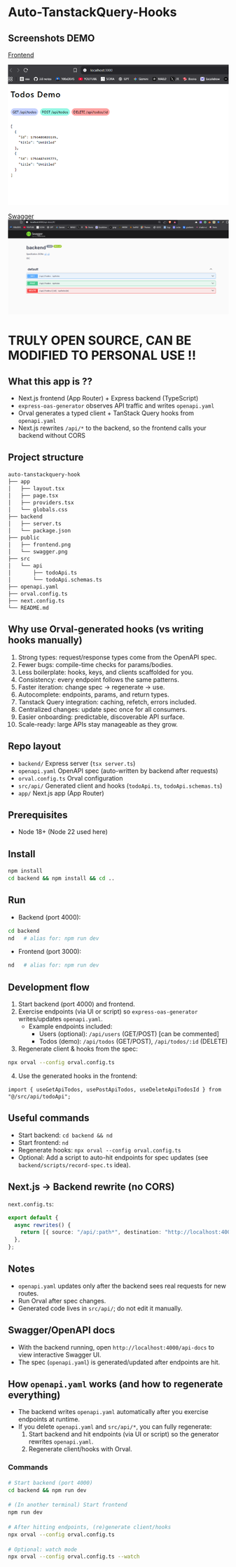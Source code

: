 # Auto-TanstackQuery-Hooks

## Screenshots DEMO


[Frontend](public/frontend.png)

![Frontend](public/frontend.png)


[Swagger](public/swagger.png)
![Swagger](public/swagger.png)



# TRULY OPEN SOURCE, CAN BE MODIFIED TO PERSONAL USE !!

## What this app is ??
- Next.js frontend (App Router) + Express backend (TypeScript)
- `express-oas-generator` observes API traffic and writes `openapi.yaml`
- Orval generates a typed client + TanStack Query hooks from `openapi.yaml`
- Next.js rewrites `/api/*` to the backend, so the frontend calls your backend without CORS


## Project structure
```text
auto-tanstackquery-hook
├── app
│   ├── layout.tsx
│   ├── page.tsx
│   ├── providers.tsx
│   └── globals.css
├── backend
│   ├── server.ts
│   └── package.json
├── public
│   ├── frontend.png
│   └── swagger.png
├── src
│   └── api
│       ├── todoApi.ts
│       └── todoApi.schemas.ts
├── openapi.yaml
├── orval.config.ts
├── next.config.ts
└── README.md
```

## Why use Orval-generated hooks (vs writing hooks manually)
1. Strong types: request/response types come from the OpenAPI spec.
2. Fewer bugs: compile-time checks for params/bodies.
3. Less boilerplate: hooks, keys, and clients scaffolded for you.
4. Consistency: every endpoint follows the same patterns.
5. Faster iteration: change spec → regenerate → use.
6. Autocomplete: endpoints, params, and return types.
7. Tanstack Query integration: caching, refetch, errors included.
8. Centralized changes: update spec once for all consumers.
9. Easier onboarding: predictable, discoverable API surface.
10. Scale-ready: large APIs stay manageable as they grow.

## Repo layout
- `backend/` Express server (`tsx server.ts`)
- `openapi.yaml` OpenAPI spec (auto-written by backend after requests)
- `orval.config.ts` Orval configuration
- `src/api/` Generated client and hooks (`todoApi.ts`, `todoApi.schemas.ts`)
- `app/` Next.js app (App Router)

## Prerequisites
- Node 18+ (Node 22 used here)

## Install
```bash
npm install
cd backend && npm install && cd ..
```

## Run
- Backend (port 4000):
```bash
cd backend
nd   # alias for: npm run dev
```
- Frontend (port 3000):
```bash
nd   # alias for: npm run dev
```

## Development flow
1) Start backend (port 4000) and frontend.
2) Exercise endpoints (via UI or script) so `express-oas-generator` writes/updates `openapi.yaml`.
   - Example endpoints included:
     - Users (optional): `/api/users` (GET/POST) [can be commented]
     - Todos (demo): `/api/todos` (GET/POST), `/api/todos/:id` (DELETE)
3) Regenerate client & hooks from the spec:
```bash
npx orval --config orval.config.ts
```
4) Use the generated hooks in the frontend:
```tsx
import { useGetApiTodos, usePostApiTodos, useDeleteApiTodosId } from "@/src/api/todoApi";
```

## Useful commands
- Start backend: `cd backend && nd`
- Start frontend: `nd`
- Regenerate hooks: `npx orval --config orval.config.ts`
- Optional: Add a script to auto-hit endpoints for spec updates (see `backend/scripts/record-spec.ts` idea).

## Next.js → Backend rewrite (no CORS)
`next.config.ts`:
```ts
export default {
  async rewrites() {
    return [{ source: "/api/:path*", destination: "http://localhost:4000/api/:path*" }];
  },
};
```

## Notes
- `openapi.yaml` updates only after the backend sees real requests for new routes.
- Run Orval after spec changes.
- Generated code lives in `src/api/`; do not edit it manually.



## Swagger/OpenAPI docs
- With the backend running, open `http://localhost:4000/api-docs` to view interactive Swagger UI.
- The spec (`openapi.yaml`) is generated/updated after endpoints are hit.

## How `openapi.yaml` works (and how to regenerate everything)
- The backend writes `openapi.yaml` automatically after you exercise endpoints at runtime.
- If you delete `openapi.yaml` and `src/api/*`, you can fully regenerate:
  1) Start backend and hit endpoints (via UI or script) so the generator rewrites `openapi.yaml`.
  2) Regenerate client/hooks with Orval.

### Commands
```bash
# Start backend (port 4000)
cd backend && npm run dev

# (In another terminal) Start frontend
npm run dev

# After hitting endpoints, (re)generate client/hooks
npx orval --config orval.config.ts

# Optional: watch mode
npx orval --config orval.config.ts --watch
```
